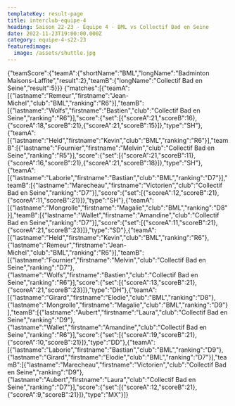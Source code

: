 ```yaml
---
templateKey: result-page
title: interclub-equipe-4
heading: Saison 22-23 - Équipe 4 - BML vs Collectif Bad en Seine
date: 2022-11-23T19:00:00.000Z
category: equipe-4-s22-23
featuredimage:
  image: /assets/shuttle.jpg
---
```


<teamscoreboard>{"teamScore":{"teamA":{"shortName":"BML","longName":"Badminton Maisons-Laffite","result":2},"teamB":{"longName":"Collectif Bad en Seine","result":5}}}</teamscoreboard>
<scoreboard>{"matches":[{"teamA":[{"lastname":"Remeur","firstname":"Jean-Michel","club":"BML","ranking":"R6"}],"teamB":[{"lastname":"Wolfs","firstname":"Bastien","club":"Collectif Bad en Seine","ranking":"R6"}],"score":{"set":[{"scoreA":21,"scoreB":16},{"scoreA":18,"scoreB":21},{"scoreA":21,"scoreB":15}]},"type":"SH"},{"teamA":[{"lastname":"Held","firstname":"Kevin","club":"BML","ranking":"R6"}],"teamB":[{"lastname":"Fournier","firstname":"Melvin","club":"Collectif Bad en Seine","ranking":"R5"}],"score":{"set":[{"scoreA":21,"scoreB":11},{"scoreA":16,"scoreB":21},{"scoreA":21,"scoreB":18}]},"type":"SH"},{"teamA":[{"lastname":"Laborie","firstname":"Bastian","club":"BML","ranking":"D7"}],"teamB":[{"lastname":"Marecheau","firstname":"Victorien","club":"Collectif Bad en Seine","ranking":"D7"}],"score":{"set":[{"scoreA":12,"scoreB":21},{"scoreA":11,"scoreB":21}]},"type":"SH"},{"teamA":[{"lastname":"Mongrolle","firstname":"Magalie","club":"BML","ranking":"D8"}],"teamB":[{"lastname":"Wallet","firstname":"Amandine","club":"Collectif Bad en Seine","ranking":"D7"}],"score":{"set":[{"scoreA":11,"scoreB":21},{"scoreA":21,"scoreB":23}]},"type":"SD"},{"teamA":[{"lastname":"Held","firstname":"Kevin","club":"BML","ranking":"R6"},{"lastname":"Remeur","firstname":"Jean-Michel","club":"BML","ranking":"R6"}],"teamB":[{"lastname":"Fournier","firstname":"Melvin","club":"Collectif Bad en Seine","ranking":"D7"},{"lastname":"Wolfs","firstname":"Bastien","club":"Collectif Bad en Seine","ranking":"R6"}],"score":{"set":[{"scoreA":13,"scoreB":21},{"scoreA":21,"scoreB":23}]},"type":"DH"},{"teamA":[{"lastname":"Girard","firstname":"Elodie","club":"BML","ranking":"D8"},{"lastname":"Mongrolle","firstname":"Magalie","club":"BML","ranking":"D9"}],"teamB":[{"lastname":"Aubert","firstname":"Laura","club":"Collectif Bad en Seine","ranking":"D9"},{"lastname":"Wallet","firstname":"Amandine","club":"Collectif Bad en Seine","ranking":"R6"}],"score":{"set":[{"scoreA":19,"scoreB":21},{"scoreA":10,"scoreB":21}]},"type":"DD"},{"teamA":[{"lastname":"Laborie","firstname":"Bastian","club":"BML","ranking":"D9"},{"lastname":"Girard","firstname":"Elodie","club":"BML","ranking":"D7"}],"teamB":[{"lastname":"Marecheau","firstname":"Victorien","club":"Collectif Bad en Seine","ranking":"D9"},{"lastname":"Aubert","firstname":"Laura","club":"Collectif Bad en Seine","ranking":"D7"}],"score":{"set":[{"scoreA":12,"scoreB":21},{"scoreA":9,"scoreB":21}]},"type":"MX"}]}</scoreboard>